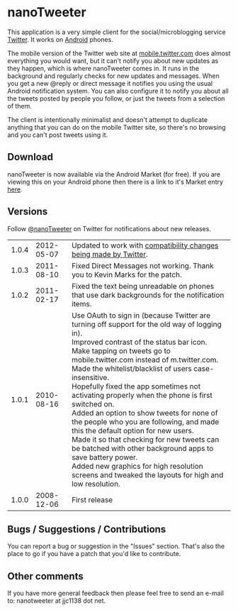 # nanoTweeter
This application is a very simple client for the social/microblogging service [Twitter](http://twitter.com/). It works on [Android](http://www.android.com/) phones.

The mobile version of the Twitter web site at [mobile.twitter.com](http://mobile.twitter.com/) does almost everything you would want, but it can't notify you about new updates as they happen, which is where nanoTweeter comes in. It runs in the background and regularly checks for new updates and messages. When you get a new @reply or direct message it notifies you using the usual Android notification system. You can also configure it to notify you about all the tweets posted by people you follow, or just the tweets from a selection of them.

The client is intentionally minimalist and doesn't attempt to duplicate anything that you can do on the mobile Twitter site, so there's no browsing and you can't post tweets using it.

## Download
nanoTweeter is now available via the Android Market (for free). If you are viewing this on your Android phone then there is a link to it's Market entry [here](http://play.google.com/store/apps/details?id=net.jjc1138.android.twitter).

## Versions
Follow [@nanoTweeter](https://twitter.com/nanoTweeter) on Twitter for notifications about new releases.

<table>
<tr><td>1.0.4</td><td>2012-05-07</td><td>Updated to work with <a href="https://dev.twitter.com/docs/deprecations/spring-2012">compatibility changes being made by Twitter</a>.</td></tr>
<tr><td>1.0.3</td><td>2011-08-10</td><td>Fixed Direct Messages not working. Thank you to Kevin Marks for the patch.</td></tr>
<tr><td>1.0.2</td><td>2011-02-17</td><td>Fixed the text being unreadable on phones that use dark backgrounds for the notification items.</td></tr>
<tr><td>1.0.1</td><td>2010-08-16</td><td>Use OAuth to sign in (because Twitter are turning off support for the old way of logging in).<br>Improved contrast of the status bar icon.<br>Make tapping on tweets go to mobile.twitter.com instead of m.twitter.com.<br>Made the whitelist/blacklist of users case-insensitive.<br>Hopefully fixed the app sometimes not activating properly when the phone is first switched on.<br>Added an option to show tweets for none of the people who you are following, and made this the default option for new users.<br>Made it so that checking for new tweets can be batched with other background apps to save battery power.<br>Added new graphics for high resolution screens and tweaked the layouts for high and low resolution.</td></tr>
<tr><td>1.0.0</td><td>2008-12-06</td><td>First release</td></tr>
</table>

## Bugs / Suggestions / Contributions
You can report a bug or suggestion in the "Issues" section. That's also the place to go if you have a patch that you'd like to contribute.

## Other comments
If you have more general feedback then please feel free to send an e-mail to: nanotweeter at jjc1138 dot net.
